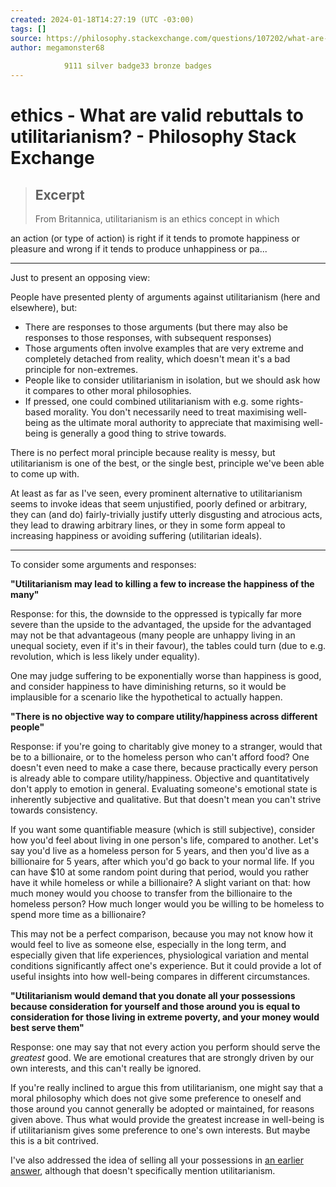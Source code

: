 ```yaml
---
created: 2024-01-18T14:27:19 (UTC -03:00)
tags: []
source: https://philosophy.stackexchange.com/questions/107202/what-are-valid-rebuttals-to-utilitarianism?utm_source=iterable&utm_medium=email&utm_campaign=the-overflow-newsletter
author: megamonster68
        
            9111 silver badge33 bronze badges
---
```


# ethics - What are valid rebuttals to utilitarianism? - Philosophy Stack Exchange

> ## Excerpt
> From Britannica, utilitarianism is an ethics concept in which

an action (or type of action) is right if it tends to promote happiness or pleasure and wrong if it tends to produce unhappiness or pa...

---
Just to present an opposing view:

People have presented plenty of arguments against utilitarianism (here and elsewhere), but:

-   There are responses to those arguments (but there may also be responses to those responses, with subsequent responses)
-   Those arguments often involve examples that are very extreme and completely detached from reality, which doesn't mean it's a bad principle for non-extremes.
-   People like to consider utilitarianism in isolation, but we should ask how it compares to other moral philosophies.
-   If pressed, one could combined utilitarianism with e.g. some rights-based morality. You don't necessarily need to treat maximising well-being as the ultimate moral authority to appreciate that maximising well-being is generally a good thing to strive towards.

There is no perfect moral principle because reality is messy, but utilitarianism is one of the best, or the single best, principle we've been able to come up with.

At least as far as I've seen, every prominent alternative to utilitarianism seems to invoke ideas that seem unjustified, poorly defined or arbitrary, they can (and do) fairly-trivially justify utterly disgusting and atrocious acts, they lead to drawing arbitrary lines, or they in some form appeal to increasing happiness or avoiding suffering (utilitarian ideals).

___

To consider some arguments and responses:

**"Utilitarianism may lead to killing a few to increase the happiness of the many"**

Response: for this, the downside to the oppressed is typically far more severe than the upside to the advantaged, the upside for the advantaged may not be that advantageous (many people are unhappy living in an unequal society, even if it's in their favour), the tables could turn (due to e.g. revolution, which is less likely under equality).

One may judge suffering to be exponentially worse than happiness is good, and consider happiness to have diminishing returns, so it would be implausible for a scenario like the hypothetical to actually happen.

**"There is no objective way to compare utility/happiness across different people"**

Response: if you're going to charitably give money to a stranger, would that be to a billionaire, or to the homeless person who can't afford food? One doesn't even need to make a case there, because practically every person is already able to compare utility/happiness. Objective and quantitatively don't apply to emotion in general. Evaluating someone's emotional state is inherently subjective and qualitative. But that doesn't mean you can't strive towards consistency.

If you want some quantifiable measure (which is still subjective), consider how you'd feel about living in one person's life, compared to another. Let's say you'd live as a homeless person for 5 years, and then you'd live as a billionaire for 5 years, after which you'd go back to your normal life. If you can have $10 at some random point during that period, would you rather have it while homeless or while a billionaire? A slight variant on that: how much money would you choose to transfer from the billionaire to the homeless person? How much longer would you be willing to be homeless to spend more time as a billionaire?

This may not be a perfect comparison, because you may not know how it would feel to live as someone else, especially in the long term, and especially given that life experiences, physiological variation and mental conditions significantly affect one's experience. But it could provide a lot of useful insights into how well-being compares in different circumstances.

**"Utilitarianism would demand that you donate all your possessions because consideration for yourself and those around you is equal to consideration for those living in extreme poverty, and your money would best serve them"**

Response: one may say that not every action you perform should serve the _greatest_ good. We are emotional creatures that are strongly driven by our own interests, and this can't really be ignored.

If you're really inclined to argue this from utilitarianism, one might say that a moral philosophy which does not give some preference to oneself and those around you cannot generally be adopted or maintained, for reasons given above. Thus what would provide the greatest increase in well-being is if utilitarianism gives some preference to one's own interests. But maybe this is a bit contrived.

I've also addressed the idea of selling all your possessions in [an earlier answer](https://philosophy.stackexchange.com/questions/97347/request-for-philosophers-opposed-to-singers-famine-affluence-and-morality/97380#97380), although that doesn't specifically mention utilitarianism.
